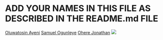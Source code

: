 # ADD YOUR NAMES IN THIS FILE AS DESCRIBED IN THE README.md FILE

[Oluwatosin Ayeni](https://github.com/Ayenitosin03/)
[Samuel Ogunleye](https://github.com/Sproff)
[Ohere Jonathan](https://github.com/ajontat) [<img src="https://img.shields.io/badge/OSCA%20ADO%20EKITI-Hero-green">](https://github.com/ajontat)
